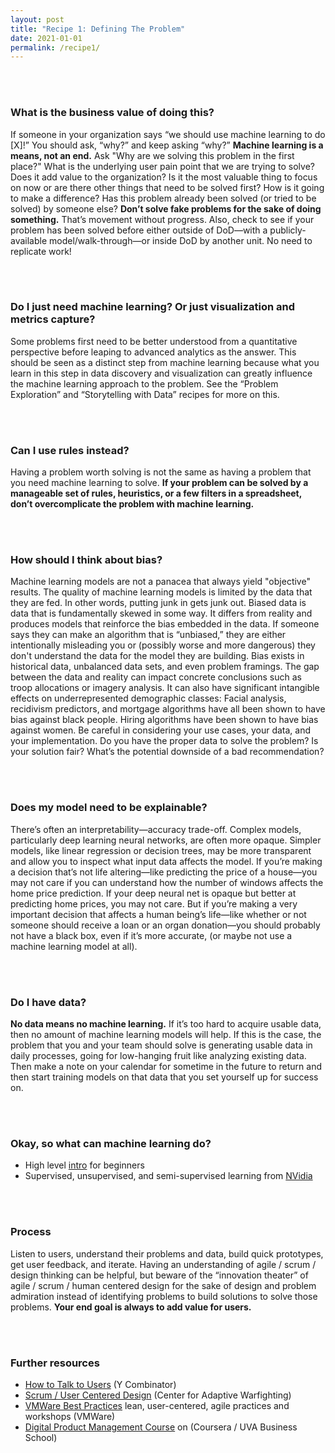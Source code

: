 ```yaml
---
layout: post
title: "Recipe 1: Defining The Problem"
date: 2021-01-01
permalink: /recipe1/
---
```

<br><br>
### What is the business value of doing this?
If someone in your organization says “we should use machine learning to do [X]!” You should ask, “why?” and keep asking “why?” **Machine learning is a means, not an end.** Ask "Why are we solving this problem in the first place?" What is the underlying user pain point that we are trying to solve? Does it add value to the organization? Is it the most valuable thing to focus on now or are there other things that need to be solved first? How is it going to make a difference? Has this problem already been solved (or tried to be solved) by someone else?  **Don’t solve fake problems for the sake of doing something.** That’s movement without progress. Also, check to see if your problem has been solved before either outside of DoD—with a publicly-available model/walk-through—or inside DoD by another unit. No need to replicate work!

<br><br>
### Do I just need machine learning? Or just visualization and metrics capture?
Some problems first need to be better understood from a quantitative perspective before leaping to advanced analytics as the answer.  This should be seen as a distinct step from machine learning because what you learn in this step in data discovery and visualization can greatly influence the machine learning approach to the problem. See the “Problem Exploration” and “Storytelling with Data” recipes for more on this.

<br><br>
### Can I use rules instead?
Having a problem worth solving is not the same as having a problem that you need machine learning to solve. **If your problem can be solved by a manageable set of rules, heuristics, or a few filters in a spreadsheet, don’t overcomplicate the problem with machine learning.**

<br><br>
### How should I think about bias?
Machine learning models are not a panacea that always yield "objective" results. The quality of machine learning models is limited by the data that they are fed. In other words, putting junk in gets junk out. Biased data is data that is fundamentally skewed in some way. It differs from reality and produces models that reinforce the bias embedded in the data. If someone says they can make an algorithm that is “unbiased,” they are either intentionally misleading you or (possibly worse and more dangerous) they don't understand the data for the model they are building. Bias exists in historical data, unbalanced data sets, and even problem framings. The gap between the data and reality can impact concrete conclusions such as troop allocations or imagery analysis. It can also have significant intangible effects on underrepresented demographic classes: Facial analysis, recidivism predictors, and mortgage algorithms have all been shown to have bias against black people. Hiring algorithms have been shown to have bias against women.  Be careful in considering your use cases, your data, and your implementation. Do you have the proper data to solve the problem? Is your solution fair? What’s the potential downside of a bad recommendation?

<br><br>
### Does my model need to be explainable?
There’s often an interpretability—accuracy trade-off. Complex models, particularly deep learning neural networks, are often more opaque. Simpler models, like linear regression or decision trees, may be more transparent and allow you to inspect what input data affects the model. If you’re making a decision that’s not life altering—like predicting the price of a house—you may not care if you can understand how the number of windows affects the  home price prediction. If your deep neural net is opaque but better at predicting home prices, you may not care. But if you’re making a very important decision that affects a human being’s life—like whether or not someone should receive a loan or an organ donation—you should probably not have a black box, even if it’s more accurate, (or maybe not use a machine learning model at all).

<br><br>
### Do I have data?
**No data means no machine learning.** If it’s too hard to acquire usable data, then no amount of machine learning models will help.  If this is the case, the problem that you and your team should solve is generating usable data in daily processes, going for low-hanging fruit like analyzing existing data. Then make a note on your calendar for sometime in the future to return and then start training models on that data that you set yourself up for success on.


<br><br>
### Okay, so what can machine learning do?
- High level [intro](https://towardsdatascience.com/machine-learning-an-introduction-23b84d51e6d0) for beginners
- Supervised, unsupervised, and semi-supervised learning from [NVidia](https://blogs.nvidia.com/blog/2018/08/02/supervised-unsupervised-learning/)



<br><br>
### Process
Listen to users, understand their problems and data, build quick prototypes, get user feedback, and iterate. Having an understanding of agile / scrum / design thinking can be helpful, but beware of the “innovation theater” of agile / scrum / human centered design for the sake of design and problem admiration instead of identifying problems to build solutions to solve those problems. **Your end goal is always to add value for users.**

<br><br>
### Further resources
- [How to Talk to Users](https://www.ycombinator.com/library/6g-how-to-talk-to-users) (Y Combinator)
- [Scrum / User Centered Design](https://www.secnav.navy.mil/agility/Pages/caw.aspx) (Center for Adaptive Warfighting)
- [VMWare Best Practices](https://tanzu.vmware.com/developer/practices/) lean, user-centered, agile practices and workshops (VMWare)
- [Digital Product Management Course](https://www.coursera.org/specializations/uva-darden-digital-product-management) on (Coursera / UVA Business School)
